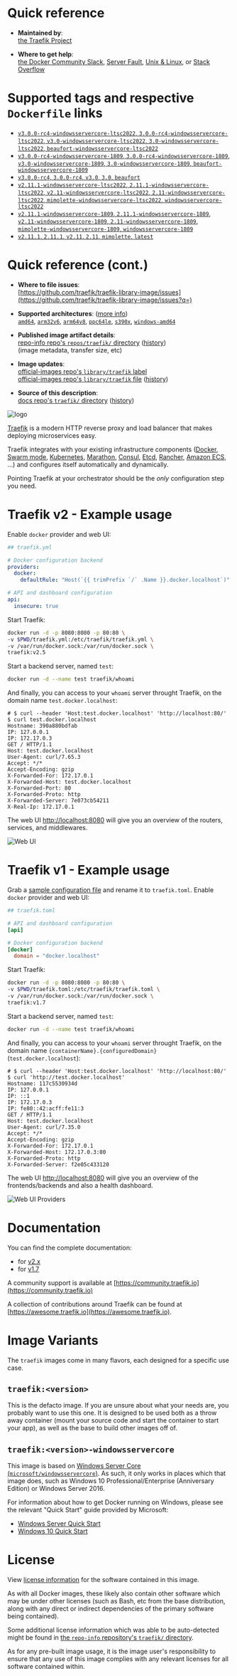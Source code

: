 <!--

********************************************************************************

WARNING:

    DO NOT EDIT "traefik/README.md"

    IT IS AUTO-GENERATED

    (from the other files in "traefik/" combined with a set of templates)

********************************************************************************

-->

# Quick reference

-	**Maintained by**:  
	[the Traefik Project](https://github.com/traefik/traefik-library-image)

-	**Where to get help**:  
	[the Docker Community Slack](https://dockr.ly/comm-slack), [Server Fault](https://serverfault.com/help/on-topic), [Unix & Linux](https://unix.stackexchange.com/help/on-topic), or [Stack Overflow](https://stackoverflow.com/help/on-topic)

# Supported tags and respective `Dockerfile` links

-	[`v3.0.0-rc4-windowsservercore-ltsc2022`, `3.0.0-rc4-windowsservercore-ltsc2022`, `v3.0-windowsservercore-ltsc2022`, `3.0-windowsservercore-ltsc2022`, `beaufort-windowsservercore-ltsc2022`](https://github.com/traefik/traefik-library-image/blob/ae169d270394a64ccc8f29d921f80716048d6912/windows/servercore-ltsc2022/Dockerfile)
-	[`v3.0.0-rc4-windowsservercore-1809`, `3.0.0-rc4-windowsservercore-1809`, `v3.0-windowsservercore-1809`, `3.0-windowsservercore-1809`, `beaufort-windowsservercore-1809`](https://github.com/traefik/traefik-library-image/blob/ae169d270394a64ccc8f29d921f80716048d6912/windows/1809/Dockerfile)
-	[`v3.0.0-rc4`, `3.0.0-rc4`, `v3.0`, `3.0`, `beaufort`](https://github.com/traefik/traefik-library-image/blob/ae169d270394a64ccc8f29d921f80716048d6912/alpine/Dockerfile)
-	[`v2.11.1-windowsservercore-ltsc2022`, `2.11.1-windowsservercore-ltsc2022`, `v2.11-windowsservercore-ltsc2022`, `2.11-windowsservercore-ltsc2022`, `mimolette-windowsservercore-ltsc2022`, `windowsservercore-ltsc2022`](https://github.com/traefik/traefik-library-image/blob/444c0a6330b75880dc79547a1cc1d4f24ad2813c/windows/servercore-ltsc2022/Dockerfile)
-	[`v2.11.1-windowsservercore-1809`, `2.11.1-windowsservercore-1809`, `v2.11-windowsservercore-1809`, `2.11-windowsservercore-1809`, `mimolette-windowsservercore-1809`, `windowsservercore-1809`](https://github.com/traefik/traefik-library-image/blob/444c0a6330b75880dc79547a1cc1d4f24ad2813c/windows/1809/Dockerfile)
-	[`v2.11.1`, `2.11.1`, `v2.11`, `2.11`, `mimolette`, `latest`](https://github.com/traefik/traefik-library-image/blob/444c0a6330b75880dc79547a1cc1d4f24ad2813c/alpine/Dockerfile)

# Quick reference (cont.)

-	**Where to file issues**:  
	[https://github.com/traefik/traefik-library-image/issues](https://github.com/traefik/traefik-library-image/issues?q=)

-	**Supported architectures**: ([more info](https://github.com/docker-library/official-images#architectures-other-than-amd64))  
	[`amd64`](https://hub.docker.com/r/amd64/traefik/), [`arm32v6`](https://hub.docker.com/r/arm32v6/traefik/), [`arm64v8`](https://hub.docker.com/r/arm64v8/traefik/), [`ppc64le`](https://hub.docker.com/r/ppc64le/traefik/), [`s390x`](https://hub.docker.com/r/s390x/traefik/), [`windows-amd64`](https://hub.docker.com/r/winamd64/traefik/)

-	**Published image artifact details**:  
	[repo-info repo's `repos/traefik/` directory](https://github.com/docker-library/repo-info/blob/master/repos/traefik) ([history](https://github.com/docker-library/repo-info/commits/master/repos/traefik))  
	(image metadata, transfer size, etc)

-	**Image updates**:  
	[official-images repo's `library/traefik` label](https://github.com/docker-library/official-images/issues?q=label%3Alibrary%2Ftraefik)  
	[official-images repo's `library/traefik` file](https://github.com/docker-library/official-images/blob/master/library/traefik) ([history](https://github.com/docker-library/official-images/commits/master/library/traefik))

-	**Source of this description**:  
	[docs repo's `traefik/` directory](https://github.com/docker-library/docs/tree/master/traefik) ([history](https://github.com/docker-library/docs/commits/master/traefik))

![logo](https://raw.githubusercontent.com/docker-library/docs/a6cc2c5f4bc6658168f2a0abbb0307acaefff80e/traefik/logo.png)

[Traefik](https://traefik.io) is a modern HTTP reverse proxy and load balancer that makes deploying microservices easy.

Traefik integrates with your existing infrastructure components ([Docker](https://www.docker.com/), [Swarm mode](https://docs.docker.com/engine/swarm/), [Kubernetes](https://kubernetes.io), [Marathon](https://mesosphere.github.io/marathon/), [Consul](https://www.consul.io/), [Etcd](https://coreos.com/etcd/), [Rancher](https://rancher.com), [Amazon ECS](https://aws.amazon.com/ecs), ...) and configures itself automatically and dynamically.

Pointing Traefik at your orchestrator should be the *only* configuration step you need.

# Traefik v2 - Example usage

Enable `docker` provider and web UI:

```yml
## traefik.yml

# Docker configuration backend
providers:
  docker:
    defaultRule: "Host(`{{ trimPrefix `/` .Name }}.docker.localhost`)"

# API and dashboard configuration
api:
  insecure: true
```

Start Traefik:

```bash
docker run -d -p 8080:8080 -p 80:80 \
-v $PWD/traefik.yml:/etc/traefik/traefik.yml \
-v /var/run/docker.sock:/var/run/docker.sock \
traefik:v2.5
```

Start a backend server, named `test`:

```bash
docker run -d --name test traefik/whoami
```

And finally, you can access to your `whoami` server throught Traefik, on the domain name `test.docker.localhost`:

```console
# $ curl --header 'Host:test.docker.localhost' 'http://localhost:80/'
$ curl test.docker.localhost
Hostname: 390a880bdfab
IP: 127.0.0.1
IP: 172.17.0.3
GET / HTTP/1.1
Host: test.docker.localhost
User-Agent: curl/7.65.3
Accept: */*
Accept-Encoding: gzip
X-Forwarded-For: 172.17.0.1
X-Forwarded-Host: test.docker.localhost
X-Forwarded-Port: 80
X-Forwarded-Proto: http
X-Forwarded-Server: 7e073cb54211
X-Real-Ip: 172.17.0.1
```

The web UI [http://localhost:8080](http://localhost:8080) will give you an overview of the routers, services, and middlewares.

![Web UI](https://raw.githubusercontent.com/traefik/traefik/v2.5/docs/content/assets/img/webui-dashboard.png)

# Traefik v1 - Example usage

Grab a [sample configuration file](https://raw.githubusercontent.com/traefik/traefik/v1.7/traefik.sample.toml) and rename it to `traefik.toml`. Enable `docker` provider and web UI:

```toml
## traefik.toml

# API and dashboard configuration
[api]

# Docker configuration backend
[docker]
  domain = "docker.localhost"
```

Start Traefik:

```bash
docker run -d -p 8080:8080 -p 80:80 \
-v $PWD/traefik.toml:/etc/traefik/traefik.toml \
-v /var/run/docker.sock:/var/run/docker.sock \
traefik:v1.7
```

Start a backend server, named `test`:

```bash
docker run -d --name test traefik/whoami
```

And finally, you can access to your `whoami` server throught Traefik, on the domain name `{containerName}.{configuredDomain}` (`test.docker.localhost`):

```console
# $ curl --header 'Host:test.docker.localhost' 'http://localhost:80/'
$ curl 'http://test.docker.localhost'
Hostname: 117c5530934d
IP: 127.0.0.1
IP: ::1
IP: 172.17.0.3
IP: fe80::42:acff:fe11:3
GET / HTTP/1.1
Host: test.docker.localhost
User-Agent: curl/7.35.0
Accept: */*
Accept-Encoding: gzip
X-Forwarded-For: 172.17.0.1
X-Forwarded-Host: 172.17.0.3:80
X-Forwarded-Proto: http
X-Forwarded-Server: f2e05c433120
```

The web UI [http://localhost:8080](http://localhost:8080) will give you an overview of the frontends/backends and also a health dashboard.

![Web UI Providers](https://raw.githubusercontent.com/traefik/traefik/v1.7/docs/img/web.frontend.png)

# Documentation

You can find the complete documentation:

-	for [v2.x](https://doc.traefik.io/traefik/)
-	for [v1.7](https://doc.traefik.io/traefik/v1.7)

A community support is available at [https://community.traefik.io](https://community.traefik.io)

A collection of contributions around Traefik can be found at [https://awesome.traefik.io](https://awesome.traefik.io).

# Image Variants

The `traefik` images come in many flavors, each designed for a specific use case.

## `traefik:<version>`

This is the defacto image. If you are unsure about what your needs are, you probably want to use this one. It is designed to be used both as a throw away container (mount your source code and start the container to start your app), as well as the base to build other images off of.

## `traefik:<version>-windowsservercore`

This image is based on [Windows Server Core (`microsoft/windowsservercore`)](https://hub.docker.com/r/microsoft/windowsservercore/). As such, it only works in places which that image does, such as Windows 10 Professional/Enterprise (Anniversary Edition) or Windows Server 2016.

For information about how to get Docker running on Windows, please see the relevant "Quick Start" guide provided by Microsoft:

-	[Windows Server Quick Start](https://msdn.microsoft.com/en-us/virtualization/windowscontainers/quick_start/quick_start_windows_server)
-	[Windows 10 Quick Start](https://msdn.microsoft.com/en-us/virtualization/windowscontainers/quick_start/quick_start_windows_10)

# License

View [license information](https://github.com/traefik/traefik/blob/master/LICENSE.md) for the software contained in this image.

As with all Docker images, these likely also contain other software which may be under other licenses (such as Bash, etc from the base distribution, along with any direct or indirect dependencies of the primary software being contained).

Some additional license information which was able to be auto-detected might be found in [the `repo-info` repository's `traefik/` directory](https://github.com/docker-library/repo-info/tree/master/repos/traefik).

As for any pre-built image usage, it is the image user's responsibility to ensure that any use of this image complies with any relevant licenses for all software contained within.
